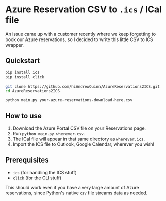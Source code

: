 Azure Reservation CSV to `.ics` / ICal file
==================================

An issue came up with a customer recently where we keep forgetting
to book our Azure reservations, so I decided to write this little
CSV to ICS wrapper.

## Quickstart

```bash
pip install ics
pip install click

git clone https://github.com/hiAndrewQuinn/AzureReservations2ICS.git
cd AzureReservations2ICS

python main.py your-azure-reservations-download-here.csv
```

## How to use

1. Download the Azure Portal CSV file on your Reservations page.
2. Run `python main.py wherever.csv`.
3. The ICal file will appear in that same directory as `wherever.ics`.
4. Import the ICS file to Outlook, Google Calendar, wherever you wish!

## Prerequisites

- `ics` (for handling the ICS stuff)
- `click` (for the CLI stuff)

This should work even if you have a very large amount of Azure reservations,
since Python's native `csv` file streams data as needed.

